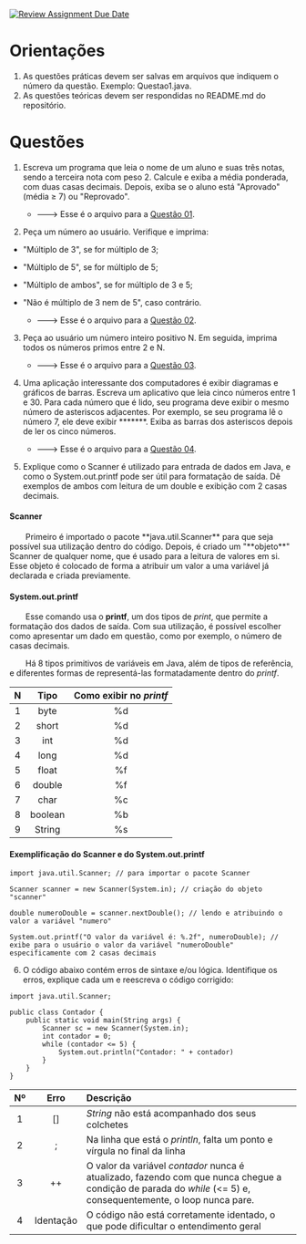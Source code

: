 [![Review Assignment Due Date](https://classroom.github.com/assets/deadline-readme-button-22041afd0340ce965d47ae6ef1cefeee28c7c493a6346c4f15d667ab976d596c.svg)](https://classroom.github.com/a/QgV2typW)

# Orientações

1. As questões práticas devem ser salvas em arquivos que indiquem o número da questão. Exemplo: Questao1.java. 
2. As questões teóricas devem ser respondidas no README.md do repositório.

# Questões

1. Escreva um programa que leia o nome de um aluno e suas três notas, sendo a terceira nota com peso 2. Calcule e exiba a média ponderada, com duas casas decimais. Depois, exiba se o aluno está "Aprovado" (média ≥ 7) ou "Reprovado".

    * ---> Esse é o arquivo para a [Questão 01](Questao01.java).

2. Peça um número ao usuário. Verifique e imprima:
* "Múltiplo de 3", se for múltiplo de 3;
* "Múltiplo de 5", se for múltiplo de 5;
* "Múltiplo de ambos", se for múltiplo de 3 e 5;
* "Não é múltiplo de 3 nem de 5", caso contrário.

   * ---> Esse é o arquivo para a [Questão 02](Questao02.java). 

3. Peça ao usuário um número inteiro positivo N. Em seguida, imprima todos os números primos entre 2 e N.

   * ---> Esse é o arquivo para a [Questão 03](Questao03.java).

4. Uma aplicação interessante dos computadores é exibir diagramas e gráficos de barras. Escreva um aplicativo que leia cinco números entre 1 e 30. Para cada número que é lido, seu programa deve exibir o mesmo número de asteriscos adjacentes. Por exemplo, se seu programa lê o número 7, ele deve exibir *******. Exiba as barras dos asteriscos depois de ler os cinco números.

   * ---> Esse é o arquivo para a [Questão 04](Questao04.java).

5. Explique como o Scanner é utilizado para entrada de dados em Java, e como o System.out.printf pode ser útil para formatação de saída. Dê exemplos de ambos com leitura de um double e exibição com 2 casas decimais.

#### Scanner
<p style="text-indent: 2em;">
Primeiro é importado o pacote **java.util.Scanner** para que seja possível sua utilização dentro do código. Depois, é criado um "**objeto**" Scanner de qualquer nome, que é usado para a leitura de valores em si. Esse objeto é colocado de forma a atribuir um valor a uma variável já declarada e criada previamente.
</p>

#### System.out.printf
<p style="text-indent: 2em;">
Esse comando usa o <b>printf</b>, um dos tipos de <em>print</em>, que permite a formatação dos dados de saída. Com sua utilização, é possível escolher como apresentar um dado em questão, como por exemplo, o número de casas decimais.
</p>

<p style="text-indent: 2em;">
Há 8 tipos primitivos de variáveis em Java, além de tipos de referência, e diferentes formas de representá-las formatadamente dentro do <em>printf</em>.
</p>

<div align="center">

| N | Tipo | Como exibir no _printf_ |
| :-: | :-: | :-: |
| 1 | byte | %d |
| 2 | short | %d |
| 3 | int | %d |
| 4 | long | %d |
| 5 | float | %f |
| 6 | double | %f |
| 7 | char | %c |
| 8 | boolean | %b |
| 9 | String | %s |

</div>

#### Exemplificação do Scanner e do System.out.printf
```(java)
import java.util.Scanner; // para importar o pacote Scanner

Scanner scanner = new Scanner(System.in); // criação do objeto "scanner"

double numeroDouble = scanner.nextDouble(); // lendo e atribuindo o valor a variável "numero"

System.out.printf("O valor da variável é: %.2f", numeroDouble); // exibe para o usuário o valor da variável "numeroDouble" especificamente com 2 casas decimais
```

6. O código abaixo contém erros de sintaxe e/ou lógica. Identifique os erros, explique cada um e reescreva o código corrigido:

```(java)
import java.util.Scanner;

public class Contador {
    public static void main(String args) {
        Scanner sc = new Scanner(System.in);
        int contador = 0;
        while (contador <= 5) {
            System.out.println("Contador: " + contador)
        }
    }
}
```

| Nº | Erro | Descrição |
| :-: | :-: | :- |
| 1 | [] | _String_ não está acompanhado dos seus colchetes |
| 2 | ; | Na linha que está o _println_, falta um ponto e vírgula no final da linha |
| 3 | ++ | O valor da variável _contador_ nunca é atualizado, fazendo com que nunca chegue a condição de parada do _while_ (<= 5) e, consequentemente, o loop nunca pare. |
| 4 | Identação | O código não está corretamente identado, o que pode dificultar o entendimento geral |
